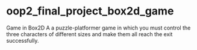 # oop2_final_project_box2d_game
Game in Box2D A a puzzle-platformer game in which you must control the three characters of different sizes and make them all reach the exit successfully.
